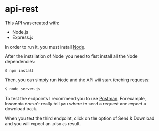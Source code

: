 # api-rest

This API was created with:
- Node.js
- Express.js

In order to run it, you must install [Node](https://nodejs.org/en/).

After the installation of Node, you need to first install all the Node dependencies: 

```sh
$ npm install
```

Then, you can simply run Node and the API will start fetching requests:
```sh
$ node server.js
```

To test the endpoints I recommend you to use [Postman](https://www.postman.com/). For example, Insomnia doesn't really tell you where to send a request and expect a download back.

When you test the third endpoint, click on the option of Send & Download and you will expect an .xlsx as result.
